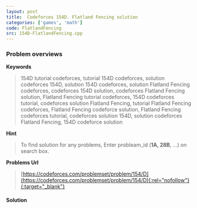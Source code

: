 ```yaml
---
layout: post
title:  Codeforces 154D. Flatland Fencing solution
categories: ['games', 'math']
code: FlatlandFencing
src: 154D-FlatlandFencing.cpp
---
```

### **Problem overviews**

**Keywords**
> 154D tutorial codeforces, tutorial 154D codeforces, solution codeforces 154D, solution 154D codeforces, solution Flatland Fencing codeforces, codeforces 154D solution, codeforces Flatland Fencing solution, Flatland Fencing tutorial codeforces, 154D codeforces tutorial, codeforces solution Flatland Fencing, tutorial Flatland Fencing codeforces, Flatland Fencing codeforce solution, Flatland Fencing codeforces tutorial, codeforces solution 154D, solution codeforces Flatland Fencing, 154D codeforce solution

**Hint**
> To find solution for any problems, Enter probleam_id (**1A, 28B**, ...) on search box. 

**Problems Url**
> [https://codeforces.com/problemset/problem/154/D](https://codeforces.com/problemset/problem/154/D){:rel="nofollow"}{:target="_blank"}

#### **Solution**



